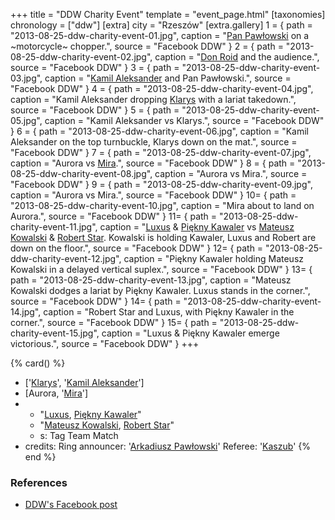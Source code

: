 +++
title = "DDW Charity Event"
template = "event_page.html"
[taxonomies]
chronology = ["ddw"]
[extra]
city = "Rzeszów"
[extra.gallery]
1 = { path = "2013-08-25-ddw-charity-event-01.jpg", caption = "[Pan Pawłowski](@/w/pan-pawlowski.md) on a ~motorcycle~ chopper.", source = "Facebook DDW" }
2 = { path = "2013-08-25-ddw-charity-event-02.jpg", caption = "[Don Roid](@/w/don-roid.md) and the audience.", source = "Facebook DDW" }
3 = { path = "2013-08-25-ddw-charity-event-03.jpg", caption = "[Kamil Aleksander](@/w/kamil-aleksander.md) and Pan Pawłowski.", source = "Facebook DDW" }
4 = { path = "2013-08-25-ddw-charity-event-04.jpg", caption = "Kamil Aleksander dropping [Klarys](@/w/klarys.md) with a lariat takedown.", source = "Facebook DDW" }
5 = { path = "2013-08-25-ddw-charity-event-05.jpg", caption = "Kamil Aleksander vs Klarys.", source = "Facebook DDW" }
6 = { path = "2013-08-25-ddw-charity-event-06.jpg", caption = "Kamil Aleksander on the top turnbuckle, Klarys down on the mat.", source = "Facebook DDW" }
7 = { path = "2013-08-25-ddw-charity-event-07.jpg", caption = "Aurora vs [Mira](@/w/mira.md).", source = "Facebook DDW" }
8 = { path = "2013-08-25-ddw-charity-event-08.jpg", caption = "Aurora vs Mira.", source = "Facebook DDW" }
9 = { path = "2013-08-25-ddw-charity-event-09.jpg", caption = "Aurora vs Mira.", source = "Facebook DDW" }
10= { path = "2013-08-25-ddw-charity-event-10.jpg", caption = "Mira about to land on Aurora.", source = "Facebook DDW" }
11= { path = "2013-08-25-ddw-charity-event-11.jpg", caption = "[Luxus](@/w/luxus.md) & [Piękny Kawaler](@/w/piekny-kawaler.md) vs [Mateusz Kowalski](@/w/mateusz-kakareko.md) & [Robert Star](@/w/robert-star.md). Kowalski is holding Kawaler, Luxus and Robert are down on the floor.", source = "Facebook DDW" }
12= { path = "2013-08-25-ddw-charity-event-12.jpg", caption = "Piękny Kawaler holding Mateusz Kowalski in a delayed vertical suplex.", source = "Facebook DDW" }
13= { path = "2013-08-25-ddw-charity-event-13.jpg", caption = "Mateusz Kowalski dodges a lariat by Piękny Kawaler. Luxus stands in the corner.", source = "Facebook DDW" }
14= { path = "2013-08-25-ddw-charity-event-14.jpg", caption = "Robert Star and Luxus, with Piękny Kawaler in the corner.", source = "Facebook DDW" }
15= { path = "2013-08-25-ddw-charity-event-15.jpg", caption = "Luxus & Piękny Kawaler emerge victorious.", source = "Facebook DDW" }
+++

{% card() %}
- ['[Klarys](@/w/klarys.md)', '[Kamil Aleksander](@/w/kamil-aleksander.md)']
- [Aurora, '[Mira](@/w/mira.md)']
- - "[Luxus](@/w/luxus.md), [Piękny Kawaler](@/w/piekny-kawaler.md)"
  - "[Mateusz Kowalski](@/w/mateusz-kakareko.md), [Robert Star](@/w/robert-star.md)"
  - s: Tag Team Match
- credits:
    Ring announcer: '[Arkadiusz Pawłowski](@/w/pan-pawlowski.md)'
    Referee: '[Kaszub](@/w/kaszub.md)'
{% end %}

### References

* [DDW's Facebook post](https://www.facebook.com/DoOrDieWrestling/posts/pfbid02vLzgMQrWFzdRQY9hGL1ysh71w69QSCwZAqU6ZYr9u6ZmPdkPeyJCvUXZ48mVAK9Bl)

